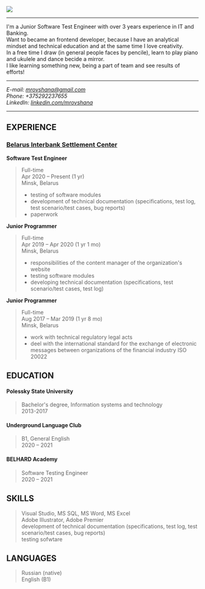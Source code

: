 ![](https://cdn1.savepice.ru/uploads/2021/3/3/81bb99d9ce7a865c1f632bcb7dc74892-full.png)

______________________
I'm a Junior Software Test Engineer with over 3 years experience in IT and Banking.\
Want to became an frontend developer, because  I have an analytical mindset and technical education and at the same time I love creativity.\
In a free time I draw (in general people faces by pencile), learn to play piano and ukulele and dance becide a mirror.\
I like learning something new, being a part of team and see results of efforts!
_______________________

_E-mail: mrovshana@gmail.com\
Phone: +375292237655\
LinkedIn: [linkedin.com/mrovshana](https://www.linkedin.com/in/mrovshana/)_
_______________________


## EXPERIENCE
### [Belarus Interbank Settlement Center](https://bisc.by/)


__Software Test Engineer__
>Full-time\
>Apr 2020 – Present (1 yr)\
>Minsk, Belarus
>
> * testing of software modules
> * development of technical documentation (specifications, test log, test scenario/test cases, bug reports)
> * paperwork


__Junior Programmer__
>Full-time\
>Apr 2019 – Apr 2020 (1 yr 1 mo)\
>Minsk, Belarus
>
> * responsibilities of the content manager of the organization's website
> * testing software modules
> * developing technical documentation (specifications, test scenario/test cases, test log)


__Junior Programmer__
>Full-time\
>Aug 2017 – Mar 2019 (1 yr 8 mo)\
>Minsk, Belarus
>
> * work with technical regulatory legal acts
> * deel with the international standard for the exchange of electronic messages between organizations of the financial industry ISO 20022


## EDUCATION
#### Polessky State University
>Bachelor's degree, Information systems and technology\
>2013-2017
#### Underground Language Club
>B1, General English\
>2020 – 2021

#### BELHARD Academy
>Software Testing Engineer\
>2020 – 2021

## SKILLS
>Visual Studio, MS SQL, MS Word, MS Excel\
>Adobe Illustrator, Adobe Premier\
>development of technical documentation (specifications, test log, test scenario/test cases, bug reports)\
>testing sofwtare

## LANGUAGES
>Russian (native)\
>English (B1)
